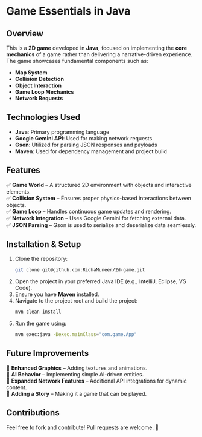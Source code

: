 # Game Essentials in Java

## Overview
This is a **2D game** developed in **Java**, focused on implementing the **core mechanics** of a game rather than delivering a narrative-driven experience. The game showcases fundamental components such as:

- **Map System**
- **Collision Detection**
- **Object Interaction**
- **Game Loop Mechanics**
- **Network Requests**

## Technologies Used
- **Java**: Primary programming language
- **Google Gemini API**: Used for making network requests
- **Gson**: Utilized for parsing JSON responses and payloads
- **Maven**: Used for dependency management and project build

## Features
✅ **Game World** – A structured 2D environment with objects and interactive elements.  
✅ **Collision System** – Ensures proper physics-based interactions between objects.  
✅ **Game Loop** – Handles continuous game updates and rendering.  
✅ **Network Integration** – Uses Google Gemini for fetching external data.  
✅ **JSON Parsing** – Gson is used to serialize and deserialize data seamlessly.  

## Installation & Setup
1. Clone the repository:
   ```sh
   git clone git@github.com:RidhaMuneer/2d-game.git
   ```
2. Open the project in your preferred Java IDE (e.g., IntelliJ, Eclipse, VS Code).
3. Ensure you have **Maven** installed.
4. Navigate to the project root and build the project:
   ```sh
   mvn clean install
   ```
5. Run the game using:
   ```sh
   mvn exec:java -Dexec.mainClass="com.game.App"
   ```

## Future Improvements
🔹 **Enhanced Graphics** – Adding textures and animations.  
🔹 **AI Behavior** – Implementing simple AI-driven entities.  
🔹 **Expanded Network Features** – Additional API integrations for dynamic content.  
🔹 **Adding a Story** – Making it a game that can be played.  

## Contributions
Feel free to fork and contribute! Pull requests are welcome. 🚀

